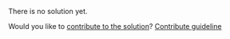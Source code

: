 
There is no solution yet.

Would you like to [contribute to the solution](https://github.com/BFEdev/BFE.dev-solutions/blob/main/question/what-is-the-best-gift-you-have-ever-given-or-received_en.md)? [Contribute guideline](https://github.com/BFEdev/BFE.dev-solutions#how-to-contribute)
